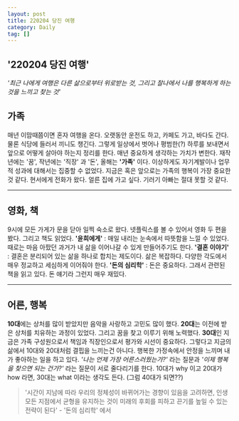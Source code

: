 ```yaml
---
layout: post
title: 220204 당진 여행
category: Daily
tag: []
---
```


## '220204 당진 여행'

*'최근 나에게 여행은 다른 삶으로부터 위로받는 것, 그리고 찰나에서 나를 행복하게 하는 것을 느끼고 찾는 것'*

## 가족

매년 이맘때쯤이면 혼자 여행을 온다. 오랫동안 운전도 하고, 카페도 가고, 바다도 간다. 물론 식당에 들러서 끼니도 챙긴다. 그렇게 일상에서 벗어나 평범한(?) 하루를 보내면서 앞으로 어떻게 살아야 하는지 정리를 한다. 매년 중요하게 생각하는 가치가 변한다. 재작년에는 '꿈', 작년에는 '직장' 과 '돈', 올해는 **'가족'** 이다. 이상하게도 자기계발이나 업무적 성과에 대해서는 집중할 수 없었다. 지금은 혹은 앞으로는 가족의 행복이 가장 중요한 것 같다. 현서에게 전화가 왔다. 얼른 집에 가고 싶다. 기러기 아빠는 절대 못할 것 같다.

***

## 영화, 책

9시에 모든 가게가 문을 닫아 일찍 숙소로 왔다. 넷플릭스를 볼 수 있어서 영화 두 편을 봤다. 그리고 책도 읽었다. **'윤희에게'** : 매일 내리는 눈속에서 따뜻함을 느낄 수 있었다. 때로는 마음 아팠던 과거가 내 삶을 이어나갈 수 있게 만들어주기도 한다. **'결혼 이야기'** : 결혼은 분리되어 있는 삶을 하나로 합치는 제도이다. 삶은 복잡하다. 다양한 각도에서 매우 정교하고 세심하게 이어줘야 한다. **'돈의 심리학'** : 돈은 중요하다. 그래서 관련된 책을 읽고 있다. 돈 얘기라 그런지 매우 재밌다. 

***

## 어른, 행복
**10대**에는 상처를 많이 받았지만 음악을 사랑하고 고민도 많이 했다. **20대**는 이전에 받은 상처를 치유하는 과정이 있었다. 그리고 꿈을 찾고 이루기 위해 노력했다. **30대**인 지금은 가족 구성원으로서 책임과 직장인으로서 평가와 시선이 중요하다. 그렇다고 지금의 삶에서 10대와 20대처럼 결핍을 느끼는건 아니다. 행복한 가정속에서 안정을 느끼며 내가 좋아하는 일을 하고 있다. *'나는 언제 가장 어른스러웠는가?'* 라는 질문과 *'이제 행복을 찾으면 되는 건가?'* 라는 질문이 서로 줄다리기를 한다. 10대가 why 이고 20대가 how 라면, 30대는 what 이라는 생각도 든다. (그럼 40대가 되면??)

>'시간이 지남에 따라 우리의 정체성이 바뀌어가는 경향이 있음을 고려하면, 인생 모든 지점에서 균형을 유지하는 것이 미래의 후회를 피하고 끈기를 높일 수 있는 전략이 된다' - '돈의 심리학' 에서
